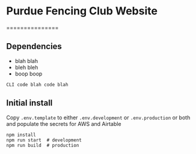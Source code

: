 # Purdue Fencing Club Website
===============

## Dependencies

- blah blah
- bleh bleh
- boop boop

```
CLI code blah code blah
```

## Initial install

Copy `.env.template` to either `.env.development` or `.env.production` or both and populate the secrets for AWS and Airtable

```
npm install
npm run start  # development
npm run build  # production
```